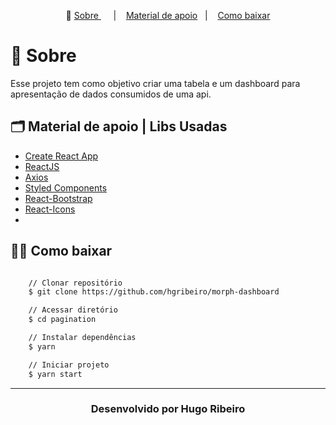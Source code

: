 <div align="center">
</div>

<p align="center">🎉
  <a href="#-sobre"> Sobre </a>&nbsp;&nbsp;&nbsp;&nbsp;&nbsp;|&nbsp;&nbsp;&nbsp;
  <a href="#-material-de-apoio">Material de apoio</a>&nbsp;&nbsp;&nbsp;|&nbsp;&nbsp;&nbsp;
    <a href="#-como-baixar">Como baixar</a>
</p>

# 🔖 Sobre

Esse projeto tem como objetivo criar uma tabela e um dashboard para apresentação de dados consumidos de uma api.

## 🗂 Material de apoio | Libs Usadas

- [Create React App](https://github.com/facebook/create-react-app)
- [ReactJS](https://pt-br.reactjs.org/)
- [Axios](https://github.com/axios/axios)
- [Styled Components](https://styled-components.com/)
- [React-Bootstrap](https://react-bootstrap.github.io/)
- [React-Icons](https://react-icons.github.io/react-icons/)
-

## 👍🏻 Como baixar

```bash

    // Clonar repositório
    $ git clone https://github.com/hgribeiro/morph-dashboard

    // Acessar diretório
    $ cd pagination

    // Instalar dependências
    $ yarn

    // Iniciar projeto
    $ yarn start
```

---

<h3 align="center">Desenvolvido por   Hugo Ribeiro </h3>
